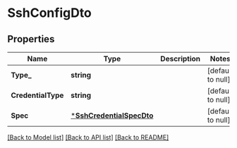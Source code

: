 # SshConfigDto

## Properties
Name | Type | Description | Notes
------------ | ------------- | ------------- | -------------
**Type_** | **string** |  | [default to null]
**CredentialType** | **string** |  | [default to null]
**Spec** | [***SshCredentialSpecDto**](SSHCredentialSpecDTO.md) |  | [default to null]

[[Back to Model list]](../README.md#documentation-for-models) [[Back to API list]](../README.md#documentation-for-api-endpoints) [[Back to README]](../README.md)

